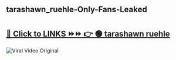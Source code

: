 
 ## tarashawn_ruehle-Only-Fans-Leaked

# <h2><a href="https://clipsfans.com/tarashawn_ruehle&ref=git">🔗 Click to LINKS ⏩⏩ 👉 🟢 tarashawn ruehle </a></h2>

<a href="https://clipsfans.com/tarashawn_ruehle&ref=git" rel="nofollow" data-target="animated-image.originalLink"><img src="https://i.ibb.co.com/xMMVF88/686577567.gif" alt="Viral Video Original" style="max-width: 100%; display: inline-block;" data-target="animated-image.originalImage"></a>
